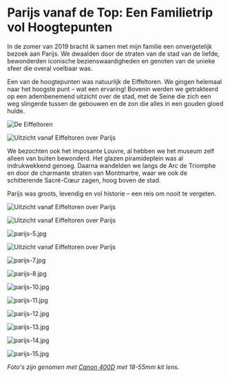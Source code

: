 # Parijs vanaf de Top: Een Familietrip vol Hoogtepunten

In de zomer van 2019 bracht ik samen met mijn familie een onvergetelijk bezoek aan Parijs. We dwaalden door de straten van de stad van de liefde, bewonderden iconische bezienswaardigheden en genoten van de unieke sfeer die overal voelbaar was.

Een van de hoogtepunten was natuurlijk de Eiffeltoren. We gingen helemaal naar het hoogste punt – wat een ervaring! Bovenin werden we getrakteerd op een adembenemend uitzicht over de stad, met de Seine die zich een weg slingerde tussen de gebouwen en de zon die alles in een gouden gloed hulde.

![De Eiffeltoren](https://imagekit.rohan-10.workers.dev?url=https://ik.imagekit.io/rhn00jwt/tr:w-900/2019-08-10-parijs/parijs-1.jpg)

![Uitzicht vanaf Eiffeltoren over Parijs](https://imagekit.rohan-10.workers.dev?url=https://ik.imagekit.io/rhn00jwt/tr:w-900/2019-08-10-parijs/parijs-2.jpg)

We bezochten ook het imposante Louvre, al hebben we het museum zelf alleen van buiten bewonderd. Het glazen piramideplein was al indrukwekkend genoeg. Daarna wandelden we langs de Arc de Triomphe en door de charmante straten van Montmartre, waar we ook de schitterende Sacré-Cœur zagen, hoog boven de stad.

Parijs was groots, levendig en vol historie – een reis om nooit te vergeten.

![Uitzicht vanaf Eiffeltoren over Parijs](https://imagekit.rohan-10.workers.dev?url=https://ik.imagekit.io/rhn00jwt/tr:w-900/2019-08-10-parijs/parijs-3.jpg)

![Uitzicht vanaf Eiffeltoren over Parijs](https://imagekit.rohan-10.workers.dev?url=https://ik.imagekit.io/rhn00jwt/tr:w-900/2019-08-10-parijs/parijs-4.jpg)

![parijs-5.jpg](https://imagekit.rohan-10.workers.dev?url=https://ik.imagekit.io/rhn00jwt/tr:w-900/2019-08-10-parijs/parijs-5.jpg)

![Uitzicht vanaf Eiffeltoren over Parijs](https://imagekit.rohan-10.workers.dev?url=https://ik.imagekit.io/rhn00jwt/tr:w-900/2019-08-10-parijs/parijs-6.jpg)

![parijs-7.jpg](https://imagekit.rohan-10.workers.dev?url=https://ik.imagekit.io/rhn00jwt/tr:w-900/2019-08-10-parijs/parijs-7.jpg)

![parijs-8.jpg](https://imagekit.rohan-10.workers.dev?url=https://ik.imagekit.io/rhn00jwt/tr:w-900/2019-08-10-parijs/parijs-8.jpg)

![parijs-10.jpg](https://imagekit.rohan-10.workers.dev?url=https://ik.imagekit.io/rhn00jwt/tr:w-900/2019-08-10-parijs/parijs-10.jpg)

![parijs-11.jpg](https://imagekit.rohan-10.workers.dev?url=https://ik.imagekit.io/rhn00jwt/tr:w-900/2019-08-10-parijs/parijs-11.jpg)

![parijs-12.jpg](https://imagekit.rohan-10.workers.dev?url=https://ik.imagekit.io/rhn00jwt/tr:w-900/2019-08-10-parijs/parijs-12.jpg)

![parijs-13.jpg](https://imagekit.rohan-10.workers.dev?url=https://ik.imagekit.io/rhn00jwt/tr:w-900/2019-08-10-parijs/parijs-13.jpg)

![parijs-14.jpg](https://imagekit.rohan-10.workers.dev?url=https://ik.imagekit.io/rhn00jwt/tr:w-900/2019-08-10-parijs/parijs-14.jpg)

![parijs-15.jpg](https://imagekit.rohan-10.workers.dev?url=https://ik.imagekit.io/rhn00jwt/tr:w-900/2019-08-10-parijs/parijs-15.jpg)

_Foto's zijn genomen met [Canon 400D](../over-mij.md) met 18-55mm kit lens._
